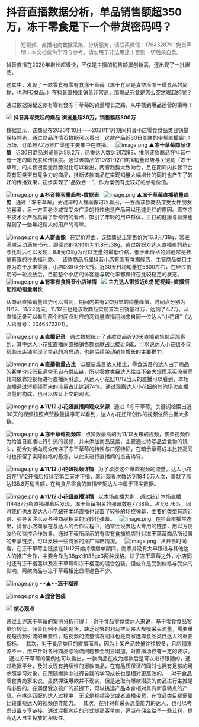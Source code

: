 # 抖音直播数据分析，单品销售额超350万，冻干零食是下一个带货密码吗？


>
> 短视频、直播电商数据采集、分析服务，请联系微信：1764328791
> 免责声明：本文档仅供学习与参考，请勿用于非法用途！否则一切后果自负。
> 


抖音直播在2020年增长超级快，不仅是主播的销售额屡创新高，还出现了一批爆品。


这其中，发现了一款零食有零有食冻干草莓（冻干食品是真空冷冻干燥食品的简称，也称FD食品。）在抖音直播里销量非常高，那爆品究竟是怎么突然崛起的呢？


通过数据探秘这款有零有食冻干草莓的销量增长之路，从中找到爆品运营的策略！


![](https://cdn.nlark.com/yuque/0/2021/webp/97322/1614656886069-0df1a802-bef5-4a12-bef0-1e45b3c548b9.webp#align=left&display=inline&height=170&margin=%5Bobject%20Object%5D&originHeight=170&originWidth=1080&size=0&status=done&style=none&width=1080)
**抖音异军突起的爆品**
**浏览量超30万，销售额超300万**


数据显示，该商品在2020年10月——2021年1月期间抖音小店零食食品类目销量保持领先，通过商品详情页数据可以看出，这款产品近30日关联的带货直播超1.4万场，订单数7.7万推广渠道主要集中在直播。
 
![image.png](https://cdn.nlark.com/yuque/0/2021/png/97322/1614656957950-b49eb83c-5582-4a8a-b379-33906d93ddf0.png#align=left&display=inline&height=96&margin=%5Bobject%20Object%5D&name=image.png&originHeight=192&originWidth=1080&size=117350&status=done&style=none&width=540)
**▲冻干草莓商品详情**
 
近30日商品浏览量达59.2万，热推达人数达到7293，推测该款商品在抖音中有一定的曝光度和传播度。通过该商品的10/31-12/1直播销量趋势与关键词「冻干草莓」的抖音搜索量趋势对比可以看出，两者趋势大致吻合，且在期间内抖音平台没有同类型有竞争力的商品，推断该款商品在实现销量大幅增长的同时也产生了较好的传播效果，初步实现了“品效合一”，作为案例有比较好的参考价值。


![image.png](https://cdn.nlark.com/yuque/0/2021/png/97322/1614656966814-9cb4f6ba-79d4-4917-ad4b-19131aa89256.png#align=left&display=inline&height=167&margin=%5Bobject%20Object%5D&name=image.png&originHeight=334&originWidth=832&size=32702&status=done&style=none&width=416)
**▲抖音搜索量趋势-数据表**
 
![image.png](https://cdn.nlark.com/yuque/0/2021/png/97322/1614656974845-cc3c8baa-a457-4efd-889a-b4fb97ee7238.png#align=left&display=inline&height=179&margin=%5Bobject%20Object%5D&name=image.png&originHeight=358&originWidth=1080&size=85843&status=done&style=none&width=540)
**▲冻干草莓直播销量趋势**
 
通过「冻干草莓」关键词的人群画像可以看出，一方面该款商品深受女性朋友的喜爱，另一方面老少咸宜受众广泛的特性也是产品可以迅速走红的原因。真空冻干技术让产品具备了新奇特的看点，吸引了年轻的用户群体，主打的健康与营养也得到了一些年纪稍大的用户的青睐。

![image.png](https://cdn.nlark.com/yuque/0/2021/png/97322/1614656981307-12f62b22-3c38-4e8d-99fc-0cf67c504992.png#align=left&display=inline&height=235&margin=%5Bobject%20Object%5D&name=image.png&originHeight=471&originWidth=790&size=111352&status=done&style=none&width=395)
**▲人群画像**
 
在定价方面，该款商品正常售价为16.8元/38g，常驻满减活动满16-5元，即常态的实付价为11.8元/38g。通过数据对达人直播价的统计与比对后可以发现，8.8元/38g为可以走量的最低价格，低于此价格的则通常是数量有限的秒杀福利款。
 
该款商品所属抖音小店有零有食旗舰店，主营商品类目主要为冻干水果零食，小店DSR评分优秀。近30天日均销量在5800左右，在经过前期的一轮投放后，目前整个小店的访客量与转化率都保持在比较稳定的状态。
 
![image.png](https://cdn.nlark.com/yuque/0/2021/png/97322/1614656991502-edede607-7319-40be-8e4f-966bf01da904.png#align=left&display=inline&height=152&margin=%5Bobject%20Object%5D&name=image.png&originHeight=304&originWidth=1080&size=54347&status=done&style=none&width=540)
**▲有零有食抖音小店详情**
 
![](https://cdn.nlark.com/yuque/0/2021/webp/97322/1614656886126-65236def-6bef-445b-a8f3-f4e536478bfd.webp#align=left&display=inline&height=22&margin=%5Bobject%20Object%5D&originHeight=170&originWidth=1080&size=0&status=done&style=none&width=140)
**主力达人带货近6成**
**短视频+直播搭配推动销量增长**


从商品直播销量趋势可以看到，期间内共有2次明显的销量峰值，时间点分别为11/12、11/22两天，11/12日也是该款商品实现首次日销量过万，达到了4.7万。从直播记录可以看到两个时间点对应的高销量直播间均来自同一位达人“小花妞”（达人抖音号：2046472201）。


![image.png](https://cdn.nlark.com/yuque/0/2021/png/97322/1614656998912-7fa8588d-0e45-4c18-b4c6-e0e570ef4789.png#align=left&display=inline&height=177&margin=%5Bobject%20Object%5D&name=image.png&originHeight=353&originWidth=1080&size=87083&status=done&style=none&width=540)
**▲直播记录**
 
通过数据统计了该款商品近90天直播销售额后观察到，其中达人小花妞直播间直播销售额贡献占比接近6成，可以说达人小花妞不仅帮助该店铺实现了单品的冷启动，也是后续带动销售增长的主要推力。


![image.png](https://cdn.nlark.com/yuque/0/2021/png/97322/1614657005978-46e98f52-4f76-4fc6-80ec-03962b21cb51.png#align=left&display=inline&height=216&margin=%5Bobject%20Object%5D&name=image.png&originHeight=432&originWidth=720&size=27563&status=done&style=none&width=360)
**▲直播销量占比**
 
与服装类目达人相比，零食类目的达人由于商品的客单价较低且通常无自有供应链，所以零食类目达人往往不会大规模采买流量而转向依靠短视频进行直播间引流。从达人小花妞11/12当天的直播可以看到，本场直播通过短视频而来的流量占比达到74%。通过观察达人小花妞的其他场次直播流量的构成，也可以佐证上文的观点。


![image.png](https://cdn.nlark.com/yuque/0/2021/png/97322/1614657013263-3b4d05f8-c946-4c05-aeb4-254b66c117ea.png#align=left&display=inline&height=215&margin=%5Bobject%20Object%5D&name=image.png&originHeight=429&originWidth=1080&size=48988&status=done&style=none&width=540)
**▲11/12 小花妞直播间观众来源**
 
通过「冻干草莓」关键词检索出近90天的视频按照点赞数量排序可以看到，达人小花妞所创作的视频依然占据大多数。


![image.png](https://cdn.nlark.com/yuque/0/2021/png/97322/1614657020001-ab286b1c-cfd3-4a86-9ce1-d6e4a42a1890.png#align=left&display=inline&height=235&margin=%5Bobject%20Object%5D&name=image.png&originHeight=469&originWidth=1080&size=191868&status=done&style=none&width=540)
**▲冻干草莓视频库**
 
点赞数最高的为11/12发布的视频，该条视频作为给当日直播进行引流的视频，并未添加商品链接，主要通过特写品尝食物的镜头，配合对话向观众传递了冻干草莓的特性与口感特征，在暗示草莓成本比较高同时也预留了实际价格的悬念，以此来进行直播间的点击诱导。


![image.png](https://cdn.nlark.com/yuque/0/2021/png/97322/1614657027133-8441c1f1-abb5-42be-8eb9-cebc188dea35.png#align=left&display=inline&height=117&margin=%5Bobject%20Object%5D&name=image.png&originHeight=234&originWidth=1080&size=157328&status=done&style=none&width=540)
**▲11/12 小花妞视频详情**
 
为了承接这个爆款视频的流量，达人小花妞在11/12开播后持续至第二天才下播，累计观看次数达到184.5万人次，贡献了高达135.8万销售额，在纯食品零食的直播带货达人中属于顶尖数据。


![image.png](https://cdn.nlark.com/yuque/0/2021/png/97322/1614657033944-1e8c6c13-ae0a-40d2-9d6c-1e08c72c4136.png#align=left&display=inline&height=178&margin=%5Bobject%20Object%5D&name=image.png&originHeight=355&originWidth=1080&size=132497&status=done&style=none&width=540)
**▲11/12 小花妞直播详情**
 
以本场直播为例，通过统计本场直播114487万条直播弹幕后发现，冻干草莓相关的弹幕数在7738条，占比6.76%，同时我们也发现达人小花妞在本场直播也设置了较多的场控弹幕，主要的类型有欢迎语、引导关注以及各种商品相关的促转化弹幕。
 
![image.png](https://cdn.nlark.com/yuque/0/2021/png/97322/1614657040580-561c1144-ccb8-48a3-9aec-2d5224c866b9.png#align=left&display=inline&height=149&margin=%5Bobject%20Object%5D&name=image.png&originHeight=298&originWidth=934&size=43589&status=done&style=none&width=467)
 
在抖音直播生态里，抖音小店商家在与达人的合作过程中，通常会设置达人专用的链接，用以方便改价和监控合作效果。通过下表所展示的有零有食旗舰店针对冻干草莓商品所设置的专享链接，可以反映一些商家的推广策略情况。
 
![image.png](https://cdn.nlark.com/yuque/0/2021/png/97322/1614657048550-bda9801c-80e0-4aa3-a904-63711447d76e.png#align=left&display=inline&height=212&margin=%5Bobject%20Object%5D&name=image.png&originHeight=423&originWidth=1080&size=128060&status=done&style=none&width=540)
 
从开售时间看，在冻干草莓主链接在11/12开始持续爆单期间，商家并没有太早跟进与其他达人的推广合作，主要合作为38gx1和38gx3两种规格。除了冻干草莓之外，小店同时还有冻干榴莲以及冻干草莓和冻干榴莲的混合包装。但或许是受到价格与受众的影响，两款商品与冻干草莓相比显得逊色不少。


![image.png](https://cdn.nlark.com/yuque/0/2021/png/97322/1614657056281-2ce66fcf-56fd-42bc-83d7-0df9053a63c9.png#align=left&display=inline&height=97&margin=%5Bobject%20Object%5D&name=image.png&originHeight=193&originWidth=1080&size=121832&status=done&style=none&width=540)
**▲****冻干榴莲**


![image.png](https://cdn.nlark.com/yuque/0/2021/png/97322/1614657062304-e90476bc-ac4e-427d-9d3b-14b37fb06e5a.png#align=left&display=inline&height=101&margin=%5Bobject%20Object%5D&name=image.png&originHeight=201&originWidth=1080&size=123070&status=done&style=none&width=540)
**▲混合包装**


![](https://cdn.nlark.com/yuque/0/2021/webp/97322/1614656886167-f90ed672-fa2f-45a8-98a1-b6e82649f91b.webp#align=left&display=inline&height=22&margin=%5Bobject%20Object%5D&originHeight=170&originWidth=1080&size=0&status=done&style=none&width=140)
**核心观点**


通过上述冻干草莓的案例分析可得：
 
对于食品零食类达人来说，基于零食食品客单价较低，佣金比例不高的现状，缺乏足够的利润空间来大规模采买流量，需要重视短视频引流的重要性，短视频的流量情况同样也是商家选择食品类目达人的重要指标。
 
其次，对于食品类目的直播而言，因为上架产品数量往往较多，且店铺来源不一，用户针对各种商品与物流问题都会明显增加，对直播场控有一定的要求。
 
通过冻干草莓的案例也可以看出，一款商品在成为爆款后是可以进行跟随的，通过数据平台，及时发现有持续性的爆款商品，在有品质保证的同时也拥有足够的可参照学习对象，在跟随爆款中进行自我的学习成长也是相对更高效的。
 
对于食品零食类商家来说，虽然押注爆款并不现实，但是选取有爆款潜质的商品进行主推是有必要的。在满足受众较广的前提下，可以挑选产品本身相对具有新意特点的产品。在挑选匹配的达人过程中，无论是视频带货或者直播带货，在食品类目都需要比较重视达人的视频创作能力。
 
其次，在针对有采买流量能力的达人，也可以考虑设置专享链接，通过混批套组的形式提高客单价，适当在佣金给予一些让利，提高达人自主投放的积极性。
